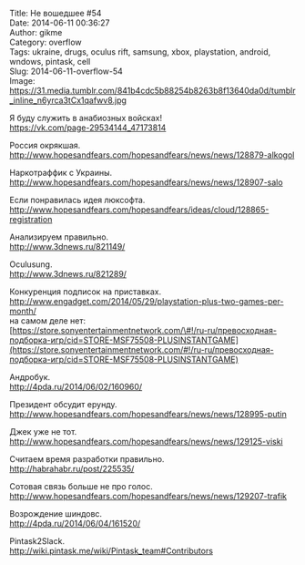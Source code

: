 Title: Не вошедшее #54  
Date: 2014-06-11 00:36:27  
Author: gikme  
Category: overflow  
Tags: ukraine, drugs, oculus rift, samsung, xbox, playstation, android, wndows, pintask, cell  
Slug: 2014-06-11-overflow-54  
Image: https://31.media.tumblr.com/841b4cdc5b88254b8263b8f13640da0d/tumblr_inline_n6yrca3tCx1qafwv8.jpg

Я буду служить в анабиозных войсках!  
<https://vk.com/page-29534144_47173814>

Россия окрякшая.  
<http://www.hopesandfears.com/hopesandfears/news/news/128879-alkogol>

Наркотраффик с Украины.  
<http://www.hopesandfears.com/hopesandfears/news/news/128907-salo>

Если понравилась идея люксофта.  
<http://www.hopesandfears.com/hopesandfears/ideas/cloud/128865-registration>

Анализируем правильно.  
<http://www.3dnews.ru/821149/>

Oculusung.  
<http://www.3dnews.ru/821289/>

Конкуренция подписок на приставках.  
<http://www.engadget.com/2014/05/29/playstation-plus-two-games-per-month/>  
на самом деле нет:  
[https://store.sonyentertainmentnetwork.com/\#!/ru-ru/превосходная-подборка-игр/cid=STORE-MSF75508-PLUSINSTANTGAME](https://store.sonyentertainmentnetwork.com/#!/ru-ru/превосходная-подборка-игр/cid=STORE-MSF75508-PLUSINSTANTGAME)

Андробук.  
<http://4pda.ru/2014/06/02/160960/>

Президент обсудит ерунду.  
<http://www.hopesandfears.com/hopesandfears/news/news/128995-putin>

Джек уже не тот.  
<http://www.hopesandfears.com/hopesandfears/news/news/129125-viski>

Считаем время разработки правильно.  
<http://habrahabr.ru/post/225535/>

Сотовая связь больше не про голос.  
<http://www.hopesandfears.com/hopesandfears/news/news/129207-trafik>

Возрождение шиндовс.  
<http://4pda.ru/2014/06/04/161520/>

Pintask2Slack.  
<http://wiki.pintask.me/wiki/Pintask_team#Contributors>

